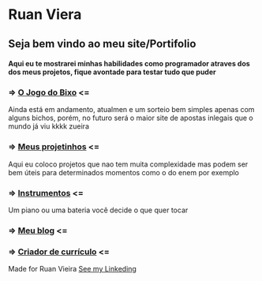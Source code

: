 # Ruan Viera
  
## Seja bem vindo ao meu site/Portifolio
#### Aqui eu te mostrarei minhas habilidades como programador atraves dos dos meus projetos, fique avontade para testar tudo que puder

### => [O Jogo do Bixo](https://runnanc-137.github.io/WebSite-s/Jogo_do_Bixo) <=

  Ainda está em andamento, atualmen e um sorteio bem simples apenas com alguns bichos, porém, no futuro será o maior site de apostas inlegais que o mundo já viu kkkk zueira  

### => [Meus projetinhos](https://runnanc-137.github.io/WebSite-s/projetinhos) <=

<p>
  Aqui eu coloco projetos que nao tem muita complexidade mas podem ser bem úteis para determinados momentos como o do enem por exemplo
</p>

### => [Instrumentos](https://runnanc-137.github.io/WebSite-s/Instrumentos) <=

Um piano ou uma bateria você decide o que quer tocar

### => [Meu blog](https://runnanc-137.github.io/WebSite-s/My_Blog) <=

### => [Criador de currículo](https://runnanc-137.github.io/WebSite-s/Criador_De_Curriculo) <=





Made for Ruan Vieira [See my Linkeding](https://www.linkedin.com/ruan-viera-04a9ab1b9)
